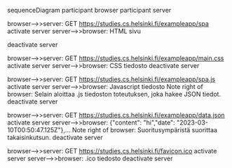 sequenceDiagram
participant browser
participant server


browser-->>server: GET https://studies.cs.helsinki.fi/exampleapp/spa
activate server
server-->>browser: HTML sivu

deactivate server

browser-->>server: GET https://studies.cs.helsinki.fi/exampleapp/main.css
activate server
server-->>browser: CSS tiedosto
deactivate server

browser-->>server: GET https://studies.cs.helsinki.fi/exampleapp/spa.js
activate server
server-->>browser: Javascript tiedosto
Note right of browser: Selain aloittaa .js tiedoston toteutuksen, joka hakee JSON tiedot. 
deactivate server

browser-->>server: GET https://studies.cs.helsinki.fi/exampleapp/data.json
activate server
server-->>browser: {"content": "hi","date": "2023-03-10T00:50:47.125Z"},...
Note right of browser: Suoritusympäristä suorittaa takaisinkutsun. 
deactivate server

browser-->>server: GET https://studies.cs.helsinki.fi/favicon.ico
activate server
server-->>browser: .ico tiedosto
deactivate server
